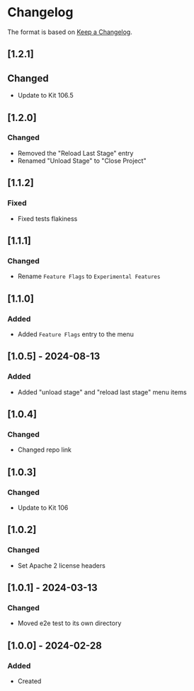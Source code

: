 # Changelog
The format is based on [Keep a Changelog](https://keepachangelog.com/en/1.0.0/).

## [1.2.1]
## Changed
- Update to Kit 106.5

## [1.2.0]
### Changed
- Removed the "Reload Last Stage" entry
- Renamed "Unload Stage" to "Close Project"

## [1.1.2]
### Fixed
- Fixed tests flakiness

## [1.1.1]
### Changed
- Rename `Feature Flags` to `Experimental Features`

## [1.1.0]
### Added
- Added `Feature Flags` entry to the menu

## [1.0.5] - 2024-08-13
### Added
- Added "unload stage" and "reload last stage" menu items

## [1.0.4]
### Changed
- Changed repo link

## [1.0.3]
### Changed
- Update to Kit 106

## [1.0.2]
### Changed
- Set Apache 2 license headers

## [1.0.1] - 2024-03-13
### Changed
- Moved e2e test to its own directory

## [1.0.0] - 2024-02-28
### Added
- Created
